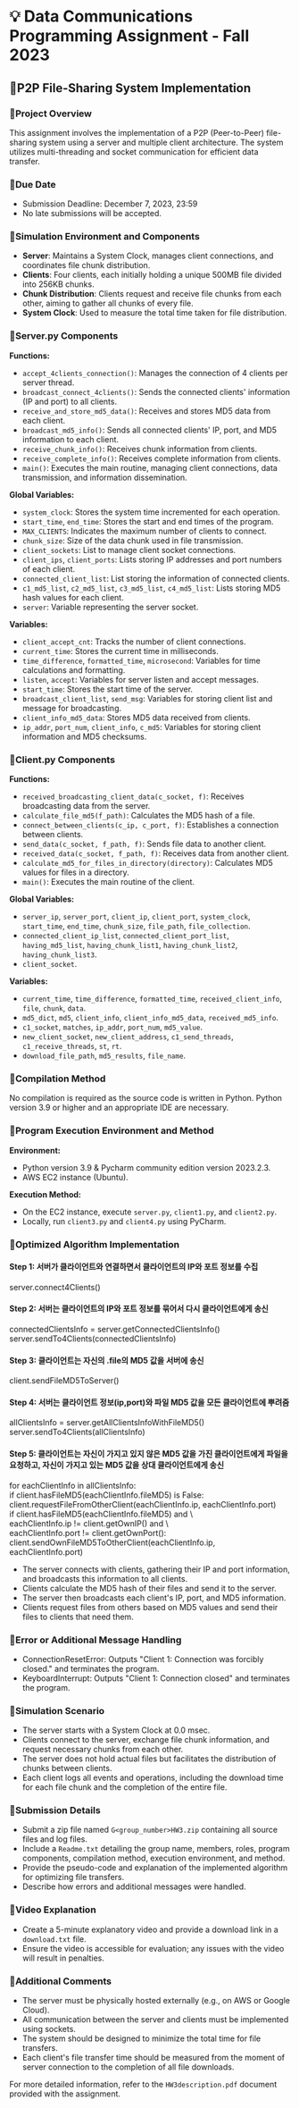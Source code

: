 # 💡 Data Communications Programming Assignment - Fall 2023

## 🌟P2P File-Sharing System Implementation

### 📘Project Overview

This assignment involves the implementation of a P2P (Peer-to-Peer) file-sharing system using a server and multiple client architecture. The system utilizes multi-threading and socket communication for efficient data transfer.

### 📘Due Date

- Submission Deadline: December 7, 2023, 23:59
- No late submissions will be accepted.

### 📘Simulation Environment and Components

- **Server**: Maintains a System Clock, manages client connections, and coordinates file chunk distribution.
- **Clients**: Four clients, each initially holding a unique 500MB file divided into 256KB chunks.
- **Chunk Distribution**: Clients request and receive file chunks from each other, aiming to gather all chunks of every file.
- **System Clock**: Used to measure the total time taken for file distribution.

### 📘Server.py Components

**Functions:**
- `accept_4clients_connection()`: Manages the connection of 4 clients per server thread.
- `broadcast_connect_4clients()`: Sends the connected clients' information (IP and port) to all clients.
- `receive_and_store_md5_data()`: Receives and stores MD5 data from each client.
- `broadcast_md5_info()`: Sends all connected clients' IP, port, and MD5 information to each client.
- `receive_chunk_info()`: Receives chunk information from clients.
- `receive_complete_info()`: Receives complete information from clients.
- `main()`: Executes the main routine, managing client connections, data transmission, and information dissemination.

**Global Variables:**
- `system_clock`: Stores the system time incremented for each operation.
- `start_time`, `end_time`: Stores the start and end times of the program.
- `MAX_CLIENTS`: Indicates the maximum number of clients to connect.
- `chunk_size`: Size of the data chunk used in file transmission.
- `client_sockets`: List to manage client socket connections.
- `client_ips`, `client_ports`: Lists storing IP addresses and port numbers of each client.
- `connected_client_list`: List storing the information of connected clients.
- `c1_md5_list`, `c2_md5_list`, `c3_md5_list`, `c4_md5_list`: Lists storing MD5 hash values for each client.
- `server`: Variable representing the server socket.

**Variables:**
- `client_accept_cnt`: Tracks the number of client connections.
- `current_time`: Stores the current time in milliseconds.
- `time_difference`, `formatted_time`, `microsecond`: Variables for time calculations and formatting.
- `listen`, `accept`: Variables for server listen and accept messages.
- `start_time`: Stores the start time of the server.
- `broadcast_client_list`, `send_msg`: Variables for storing client list and message for broadcasting.
- `client_info_md5_data`: Stores MD5 data received from clients.
- `ip_addr`, `port_num`, `client_info`, `c_md5`: Variables for storing client information and MD5 checksums.

### 📘Client.py Components

**Functions:**
- `received_broadcasting_client_data(c_socket, f)`: Receives broadcasting data from the server.
- `calculate_file_md5(f_path)`: Calculates the MD5 hash of a file.
- `connect_between_clients(c_ip, c_port, f)`: Establishes a connection between clients.
- `send_data(c_socket, f_path, f)`: Sends file data to another client.
- `received_data(c_socket, f_path, f)`: Receives data from another client.
- `calculate_md5_for_files_in_directory(directory)`: Calculates MD5 values for files in a directory.
- `main()`: Executes the main routine of the client.

**Global Variables:**
- `server_ip`, `server_port`, `client_ip`, `client_port`, `system_clock`, `start_time`, `end_time`, `chunk_size`, `file_path`, `file_collection`.
- `connected_client_ip_list`, `connected_client_port_list`, `having_md5_list`, `having_chunk_list1`, `having_chunk_list2`, `having_chunk_list3`.
- `client_socket`.

**Variables:**
- `current_time`, `time_difference`, `formatted_time`, `received_client_info`, `file`, `chunk`, `data`.
- `md5_dict`, `md5`, `client_info`, `client_info_md5_data`, `received_md5_info`.
- `c1_socket`, `matches`, `ip_addr`, `port_num`, `md5_value`.
- `new_client_socket`, `new_client_address`, `c1_send_threads`, `c1_receive_threads`, `st`, `rt`.
- `download_file_path`, `md5_results`, `file_name`.

### 📘Compilation Method

No compilation is required as the source code is written in Python. Python version 3.9 or higher and an appropriate IDE are necessary.

### 📘Program Execution Environment and Method

**Environment:**
- Python version 3.9 & Pycharm community edition version 2023.2.3.
- AWS EC2 instance (Ubuntu).

**Execution Method:**
- On the EC2 instance, execute `server.py`, `client1.py`, and `client2.py`.
- Locally, run `client3.py` and `client4.py` using PyCharm.

### 📘Optimized Algorithm Implementation

#### Step 1: 서버가 클라이언트와 연결하면서 클라이언트의 IP와 포트 정보를 수집
server.connect4Clients()

#### Step 2: 서버는 클라이언트의 IP와 포트 정보를 묶어서 다시 클라이언트에게 송신
connectedClientsInfo = server.getConnectedClientsInfo()
server.sendTo4Clients(connectedClientsInfo)

#### Step 3: 클라이언트는 자신의 .file의 MD5 값을 서버에 송신
client.sendFileMD5ToServer()

#### Step 4: 서버는 클라이언트 정보(ip,port)와 파일 MD5 값을 모든 클라이언트에 뿌려줌
allClientsInfo = server.getAllClientsInfoWithFileMD5()
server.sendTo4Clients(allClientsInfo)

#### Step 5: 클라이언트는 자신이 가지고 있지 않은 MD5 값을 가진 클라이언트에게 파일을 요청하고, 자신이 가지고 있는 MD5 값을 상대 클라이언트에게 송신
for eachClientInfo in allClientsInfo:  
    if client.hasFileMD5(eachClientInfo.fileMD5) is False:  
        client.requestFileFromOtherClient(eachClientInfo.ip, eachClientInfo.port)  
    if client.hasFileMD5(eachClientInfo.fileMD5) and \  
            eachClientInfo.ip != client.getOwnIP() and \  
            eachClientInfo.port != client.getOwnPort():  
        client.sendOwnFileMD5ToOtherClient(eachClientInfo.ip, eachClientInfo.port)  

- The server connects with clients, gathering their IP and port information, and broadcasts this information to all clients.
- Clients calculate the MD5 hash of their files and send it to the server.
- The server then broadcasts each client's IP, port, and MD5 information.
- Clients request files from others based on MD5 values and send their files to clients that need them.

### 📘Error or Additional Message Handling

- ConnectionResetError: Outputs "Client 1: Connection was forcibly closed." and terminates the program.
- KeyboardInterrupt: Outputs "Client 1: Connection closed" and terminates the program.

### 🚀Simulation Scenario

- The server starts with a System Clock at 0.0 msec.
- Clients connect to the server, exchange file chunk information, and request necessary chunks from each other.
- The server does not hold actual files but facilitates the distribution of chunks between clients.
- Each client logs all events and operations, including the download time for each file chunk and the completion of the entire file.

### 🚀Submission Details

- Submit a zip file named `G<group_number>HW3.zip` containing all source files and log files.
- Include a `Readme.txt` detailing the group name, members, roles, program components, compilation method, execution environment, and method.
- Provide the pseudo-code and explanation of the implemented algorithm for optimizing file transfers.
- Describe how errors and additional messages were handled.

### 🚀Video Explanation

- Create a 5-minute explanatory video and provide a download link in a `download.txt` file.
- Ensure the video is accessible for evaluation; any issues with the video will result in penalties.

### 🚀Additional Comments

- The server must be physically hosted externally (e.g., on AWS or Google Cloud).
- All communication between the server and clients must be implemented using sockets.
- The system should be designed to minimize the total time for file transfers.
- Each client's file transfer time should be measured from the moment of server connection to the completion of all file downloads.

For more detailed information, refer to the `HW3description.pdf` document provided with the assignment.
